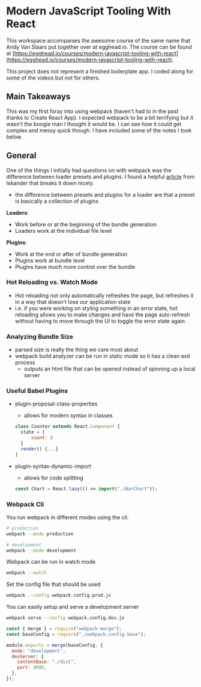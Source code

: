 # Modern JavaScript Tooling With React

This workspace accompanies the awesome course of the same name that Andy Van Slaars put together over at egghead.io. The course can be found at [https://egghead.io/courses/modern-javascript-tooling-with-react](https://egghead.io/courses/modern-javascript-tooling-with-react).

This project does not represent a finished boilerplate app. I coded along for some of the videos but not for others.

## Main Takeaways

This was my first foray into using webpack (haven't had to in the past thanks to Create React App). I expected webpack to be a bit terrifying but it wasn't the boogie man I thought it would be. I can see how it could get complex and messy quick though. I have included some of the notes I took below.

## General

One of the things I initially had questions on with webpack was the difference between loader presets and plugins. I found a helpful [article](https://isamatov.com/webpack-explained-simply-plugins-loaders-and-babel/) from Iskander that breaks it down nicely.

- the difference between presets and plugins for a loader are that a preset is basically a collection of plugins

**Loaders**:

- Work before or at the beginning of the bundle generation
- Loaders work at the individual file level

**Plugins**:

- Work at the end or after of bundle generation
- Plugins work at bundle level
- Plugins have much more control over the bundle

### Hot Reloading vs. Watch Mode

- Hot reloading not only automatically refreshes the page, but refreshes it in a way that doesn't lose our application state
- i.e. if you were working on styling something in an error state, hot reloading allows you to make changes and have the page auto-refresh without having to move through the UI to toggle the error state again

### Analyzing Bundle Size

- parsed size is really the thing we care most about
- webpack build analyzer can be run in static mode so it has a clean exit process
  - outputs an html file that can be opened instead of spinning up a local server

### Useful Babel Plugins

- plugin-proposal-class-properties

  - allows for modern syntax in classes

  ```jsx
  class Counter extends React.Component {
  	state = {
  		count: 0
  	}
  	render() {...}
  }
  ```

- plugin-syntax-dynamic-import

  - allows for code splitting

  ```jsx
  const Chart = React.lazy(() => import("./BarChart"));
  ```

### Webpack Cli

You run webpack in different modes using the cli.

```bash
# production
webpack --mode production

# development
webpack --mode development
```

Webpack can be run in watch mode

```bash
webpack --watch
```

Set the config file that should be used

```bash
webpack --config webpack.config.prod.js
```

You can easily setup and serve a development server

```bash
webpack serve --config webpack.config.dev.js
```

```jsx
const { merge } = require("webpack-merge");
const baseConfig = require("./webpack.config.base");

module.exports = merge(baseConfig, {
  mode: "development",
  devServer: {
    contentBase: "./dist",
    port: 9000,
  },
});
```
